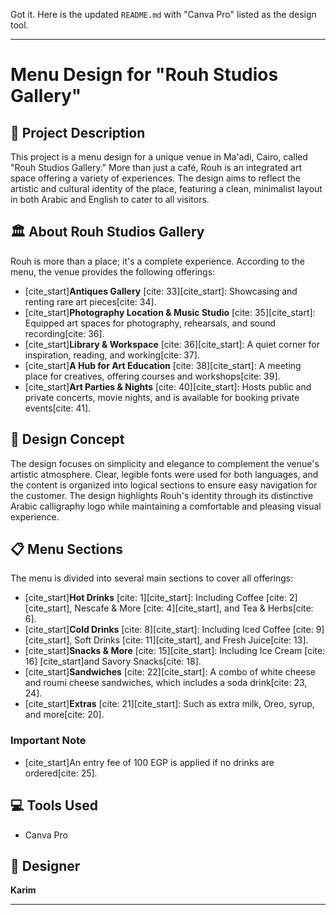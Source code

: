 Got it. Here is the updated `README.md` with "Canva Pro" listed as the design tool.

---

# Menu Design for "Rouh Studios Gallery"

## 📝 Project Description

This project is a menu design for a unique venue in Ma'adi, Cairo, called "Rouh Studios Gallery." More than just a café, Rouh is an integrated art space offering a variety of experiences. The design aims to reflect the artistic and cultural identity of the place, featuring a clean, minimalist layout in both Arabic and English to cater to all visitors.

## 🏛️ About Rouh Studios Gallery

Rouh is more than a place; it's a complete experience. According to the menu, the venue provides the following offerings:

* [cite_start]**Antiques Gallery** [cite: 33][cite_start]: Showcasing and renting rare art pieces[cite: 34].
* [cite_start]**Photography Location & Music Studio** [cite: 35][cite_start]: Equipped art spaces for photography, rehearsals, and sound recording[cite: 36].
* [cite_start]**Library & Workspace** [cite: 36][cite_start]: A quiet corner for inspiration, reading, and working[cite: 37].
* [cite_start]**A Hub for Art Education** [cite: 38][cite_start]: A meeting place for creatives, offering courses and workshops[cite: 39].
* [cite_start]**Art Parties & Nights** [cite: 40][cite_start]: Hosts public and private concerts, movie nights, and is available for booking private events[cite: 41].

## 🎨 Design Concept

The design focuses on simplicity and elegance to complement the venue's artistic atmosphere. Clear, legible fonts were used for both languages, and the content is organized into logical sections to ensure easy navigation for the customer. The design highlights Rouh's identity through its distinctive Arabic calligraphy logo while maintaining a comfortable and pleasing visual experience.

## 📋 Menu Sections

The menu is divided into several main sections to cover all offerings:

* [cite_start]**Hot Drinks** [cite: 1][cite_start]: Including Coffee [cite: 2][cite_start], Nescafe & More [cite: 4][cite_start], and Tea & Herbs[cite: 6].
* [cite_start]**Cold Drinks** [cite: 8][cite_start]: Including Iced Coffee [cite: 9][cite_start], Soft Drinks [cite: 11][cite_start], and Fresh Juice[cite: 13].
* [cite_start]**Snacks & More** [cite: 15][cite_start]: Including Ice Cream [cite: 16] [cite_start]and Savory Snacks[cite: 18].
* [cite_start]**Sandwiches** [cite: 22][cite_start]: A combo of white cheese and roumi cheese sandwiches, which includes a soda drink[cite: 23, 24].
* [cite_start]**Extras** [cite: 21][cite_start]: Such as extra milk, Oreo, syrup, and more[cite: 20].

### Important Note
* [cite_start]An entry fee of 100 EGP is applied if no drinks are ordered[cite: 25].

## 💻 Tools Used

* Canva Pro

## 👤 Designer

**Karim**

---
